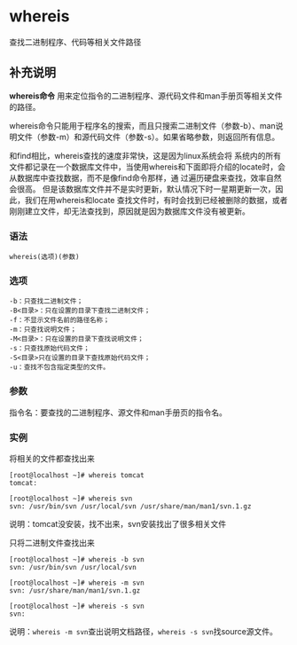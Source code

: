 whereis
===

查找二进制程序、代码等相关文件路径

## 补充说明

**whereis命令** 用来定位指令的二进制程序、源代码文件和man手册页等相关文件的路径。

whereis命令只能用于程序名的搜索，而且只搜索二进制文件（参数-b）、man说明文件（参数-m）和源代码文件（参数-s）。如果省略参数，则返回所有信息。

和find相比，whereis查找的速度非常快，这是因为linux系统会将 系统内的所有文件都记录在一个数据库文件中，当使用whereis和下面即将介绍的locate时，会从数据库中查找数据，而不是像find命令那样，通 过遍历硬盘来查找，效率自然会很高。 但是该数据库文件并不是实时更新，默认情况下时一星期更新一次，因此，我们在用whereis和locate 查找文件时，有时会找到已经被删除的数据，或者刚刚建立文件，却无法查找到，原因就是因为数据库文件没有被更新。

###  语法

```
whereis(选项)(参数)
```

###  选项

```
-b：只查找二进制文件；
-B<目录>：只在设置的目录下查找二进制文件；
-f：不显示文件名前的路径名称；
-m：只查找说明文件；
-M<目录>：只在设置的目录下查找说明文件；
-s：只查找原始代码文件；
-S<目录>只在设置的目录下查找原始代码文件；
-u：查找不包含指定类型的文件。
```

###  参数

指令名：要查找的二进制程序、源文件和man手册页的指令名。

###  实例

将相关的文件都查找出来

```
[root@localhost ~]# whereis tomcat
tomcat:

[root@localhost ~]# whereis svn
svn: /usr/bin/svn /usr/local/svn /usr/share/man/man1/svn.1.gz
```

说明：tomcat没安装，找不出来，svn安装找出了很多相关文件

只将二进制文件查找出来 

```
[root@localhost ~]# whereis -b svn
svn: /usr/bin/svn /usr/local/svn

[root@localhost ~]# whereis -m svn
svn: /usr/share/man/man1/svn.1.gz

[root@localhost ~]# whereis -s svn
svn:
```

说明：`whereis -m svn`查出说明文档路径，`whereis -s svn`找source源文件。


<!-- Linux命令行搜索引擎：https://jaywcjlove.github.io/linux-command/ -->
